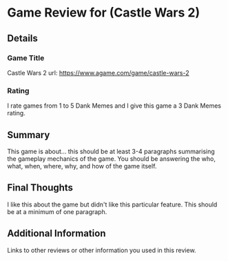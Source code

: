 # Game Review for (Castle Wars 2)

## Details

### Game Title
Castle Wars 2 
url: https://www.agame.com/game/castle-wars-2
### Rating
I rate games from 1 to 5 Dank Memes and I give this game a 3 Dank Memes rating.

## Summary
This game is about... this should be at least 3-4 paragraphs summarising the gameplay mechanics of the game. You should be answering the who, what, when, where, why, and how of the game itself.

## Final Thoughts
I like this about the game but didn't like this particular feature. This should be at a minimum of one paragraph.

## Additional Information
Links to other reviews or other information you used in this review.
